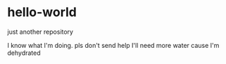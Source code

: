 # hello-world
just another repository

I know what I'm doing. pls don't send help 
I'll need more water cause I'm dehydrated
